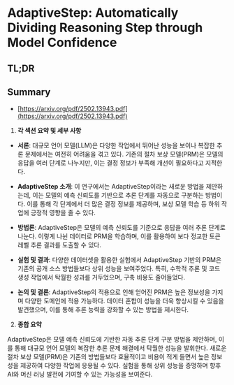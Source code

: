 # AdaptiveStep: Automatically Dividing Reasoning Step through Model Confidence
## TL;DR
## Summary
- [https://arxiv.org/pdf/2502.13943.pdf](https://arxiv.org/pdf/2502.13943.pdf)

1. **각 섹션 요약 및 세부 사항**

- **서론**: 대규모 언어 모델(LLM)은 다양한 작업에서 뛰어난 성능을 보이나 복잡한 추론 문제에서는 여전히 어려움을 겪고 있다. 기존의 절차 보상 모델(PRM)은 모델의 응답을 여러 단계로 나누지만, 이는 결정 정보가 부족해 개선이 필요하다고 지적한다.

- **AdaptiveStep 소개**: 이 연구에서는 AdaptiveStep이라는 새로운 방법을 제안하는데, 이는 모델의 예측 신뢰도를 기반으로 추론 단계를 자동으로 구분하는 방법이다. 이를 통해 각 단계에서 더 많은 결정 정보를 제공하며, 보상 모델 학습 등 하위 작업에 긍정적 영향을 줄 수 있다.

- **방법론**: AdaptiveStep은 모델의 예측 신뢰도를 기준으로 응답을 여러 추론 단계로 나눈다. 이렇게 나뉜 데이터로 PRM을 학습하며, 이를 활용하여 보다 정교한 토큰 레벨 추론 결과를 도출할 수 있다.

- **실험 및 결과**: 다양한 데이터셋을 활용한 실험에서 AdaptiveStep 기반의 PRM은 기존의 공개 소스 방법들보다 상위 성능을 보여주었다. 특히, 수학적 추론 및 코드 생성 작업에서 탁월한 성과를 거두었으며, 구축 비용도 줄어들었다.

- **논의 및 결론**: AdaptiveStep의 적용으로 인해 얻어진 PRM은 높은 정보성을 가지며 다양한 도메인에 적용 가능하다. 데이터 혼합이 성능을 더욱 향상시킬 수 있음을 발견했으며, 이를 통해 추론 능력을 강화할 수 있는 방법을 제시한다.

2. **종합 요약**

AdaptiveStep은 모델 예측 신뢰도에 기반한 자동 추론 단계 구분 방법을 제안하며, 이를 통해 대규모 언어 모델의 복잡한 추론 문제 해결에서 탁월한 성능을 발휘한다. 새로운 절차 보상 모델(PRM)은 기존의 방법들보다 효율적이고 비용이 적게 들면서 높은 정보성을 제공하여 다양한 작업에 응용될 수 있다. 실험을 통해 상위 성능을 증명하며 향후 AI와 머신 러닝 발전에 기여할 수 있는 가능성을 보여준다.